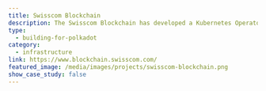 ```yaml
---
title: Swisscom Blockchain
description: The Swisscom Blockchain has developed a Kubernetes Operator for Sentry nodes or Validators deployment.
type:
  - building-for-polkadot
category:
  - infrastructure
link: https://www.blockchain.swisscom.com/
featured_image: /media/images/projects/swisscom-blockchain.png
show_case_study: false
---
```

